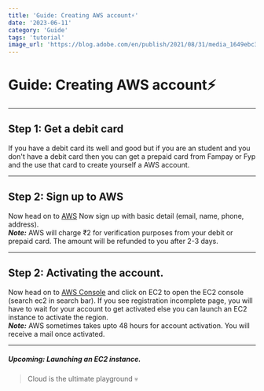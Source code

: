 ```yaml
---
title: 'Guide: Creating AWS account⚡'
date: '2023-06-11'
category: 'Guide'
tags: 'tutorial'
image_url: 'https://blog.adobe.com/en/publish/2021/08/31/media_1649ebc3fbbce0df508081913819d491fc3f7c7a9.png?width=750&format=png&optimize=medium'
---
```


Guide: Creating AWS account⚡
======================================

* * * * *

Step 1: Get a debit card
---------------------------------------------
If you have a debit card its well and good but if you are an student and you don't have a debit card then you can get a prepaid card from Fampay or Fyp and the use that card to create yourself a AWS account.

* * * * *

Step 2: Sign up to AWS
---------------------------------------------
Now head on to [AWS](https://console.aws.amazon.com) Now sign up with basic detail (email, name, phone, address). \
***Note:*** AWS will charge ₹2 for verification purposes from your debit or prepaid card. The amount will be refunded to you after 2-3 days. 

* * * * *
 
Step 2: Activating the account.
---------------------------------------------
Now head on to [AWS Console](https://console.aws.amazon.com) and click on EC2 to open the EC2 console (search ec2 in search bar). If you see registration incomplete page, you will have to wait for your account to get activated else you can launch an EC2 instance to activate the region. \
***Note:*** AWS sometimes takes upto 48 hours for account activation. You will receive a mail once activated.

* * * * *

##### Upcoming: Launching an EC2 instance.

> Cloud is the ultimate playground 💀